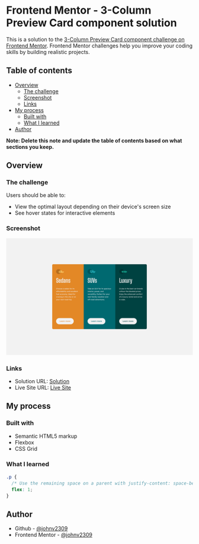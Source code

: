 # Frontend Mentor - 3-Column Preview Card component solution

This is a solution to the [3-Column Preview Card component challenge on Frontend Mentor](https://www.frontendmentor.io/challenges/3column-preview-card-component-pH92eAR2-). Frontend Mentor challenges help you improve your coding skills by building realistic projects.

## Table of contents

- [Overview](#overview)
  - [The challenge](#the-challenge)
  - [Screenshot](#screenshot)
  - [Links](#links)
- [My process](#my-process)
  - [Built with](#built-with)
  - [What I learned](#what-i-learned)
- [Author](#author)

**Note: Delete this note and update the table of contents based on what sections you keep.**

## Overview

### The challenge

Users should be able to:

- View the optimal layout depending on their device's screen size
- See hover states for interactive elements

### Screenshot

![](./images/3-column-preview-card-solution.png)

### Links

- Solution URL: [Solution](https://www.frontendmentor.io/solutions/3-column-preview-card-focused-on-grid-and-some-flexbox-cLUzud1HkY)
- Live Site URL: [Live Site](https://johnv2309-3-column-preview-card.netlify.app)

## My process

### Built with

- Semantic HTML5 markup
- Flexbox
- CSS Grid

### What I learned

```css
.p {
  /* Use the remaining space on a parent with justify-content: space-between; */
  flex: 1;
}
```

## Author

- Github - [@johnv2309](https://github.com/johnv2309)
- Frontend Mentor - [@johnv2309](https://www.frontendmentor.io/profile/johnv2309)
